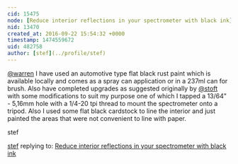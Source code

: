 ```yaml
---
cid: 15475
node: [Reduce interior reflections in your spectrometer with black ink](../notes/warren/09-22-2016/reduce-interior-reflections-in-your-spectrometer-with-black-ink)
nid: 13470
created_at: 2016-09-22 15:54:32 +0000
timestamp: 1474559672
uid: 482758
author: [stef](../profile/stef)
---
```


[@warren](/profile/warren) I have used an automotive type flat black rust paint which is available locally and comes as a spray can application or in a 237ml can for brush. Also have completed upgrades as suggested originally by [@stoft](/profile/stoft) with some modifications to suit my purpose one of which I tapped a  13/64" - 5,16mm hole with a 1/4-20 tpi thread to mount the spectrometer onto a tripod. Also I used some flat black cardstock to line the interior  and just painted the areas that were not convenient to line with paper.

stef

[stef](../profile/stef) replying to: [Reduce interior reflections in your spectrometer with black ink](../notes/warren/09-22-2016/reduce-interior-reflections-in-your-spectrometer-with-black-ink)

